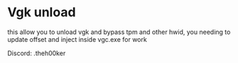 # Vgk unload
this allow you to unload vgk and bypass tpm and other hwid, you needing to update offset and inject inside vgc.exe for work


Discord: .theh00ker
